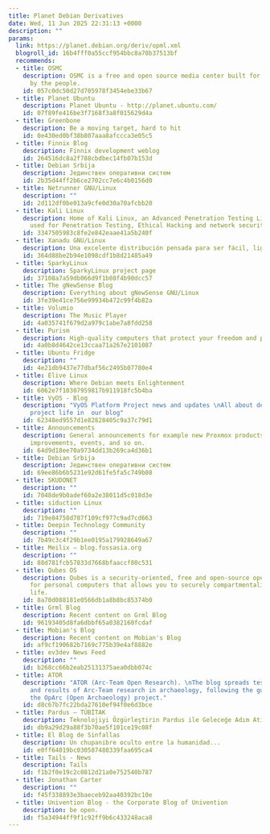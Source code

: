 ```yaml
---
title: Planet Debian Derivatives
date: Wed, 11 Jun 2025 22:31:13 +0000
description: ""
params:
  link: https://planet.debian.org/deriv/opml.xml
  blogroll_id: 16b4fff0a55ccf954bbc8a70b37513bf
  recommends:
  - title: OSMC
    description: OSMC is a free and open source media center built for the people,
      by the people.
    id: 057c0dc50d27d705978f3454ebe33b67
  - title: Planet Ubuntu
    description: Planet Ubuntu - http://planet.ubuntu.com/
    id: 07f89fe416be3f7168f3a8f015629d4a
  - title: Greenbone
    description: Be a moving target, hard to hit
    id: 0e430ed0bf38b807aaa8afccca3e05c5
  - title: Finnix Blog
    description: Finnix development weblog
    id: 264516dc8a2f788cbdbec14fb07b153d
  - title: Debian Srbija
    description: Јединствен оперативни систем
    id: 2b35d44ff2b6ce2702cc7e6c4b0156d0
  - title: Netrunner GNU/Linux
    description: ""
    id: 2d112df0be013a9cfe0d30a70afcbb20
  - title: Kali Linux
    description: Home of Kali Linux, an Advanced Penetration Testing Linux distribution
      used for Penetration Testing, Ethical Hacking and network security assessments.
    id: 3347505983c8fe2e842eaae41a5b240f
  - title: Xanadu GNU/Linux
    description: Una excelente distribución pensada para ser fácil, ligera y segura...
    id: 364d88be2b94e1098cdf1b8d21485a49
  - title: SparkyLinux
    description: SparkyLinux project page
    id: 37108a7a59db066d9f1b08f4b90dcc57
  - title: The gNewSense Blog
    description: Everything about gNewSense GNU/Linux
    id: 3fe39e41ce756e99934b472c99f4b82a
  - title: Volumio
    description: The Music Player
    id: 4a035741f679d2a979c1abe7a8fdd258
  - title: Purism
    description: High-quality computers that protect your freedom and privacy
    id: 4a0b8d4642ce13ccaa71a267e2101087
  - title: Ubuntu Fridge
    description: ""
    id: 4e21db9437e77dbaf56c2495b07780e4
  - title: Elive Linux
    description: Where Debian meets Enlightenment
    id: 6062e7f10307959817b911918fc5b4ba
  - title: VyOS - Blog
    description: "VyOS Platform Project news and updates \nAll about development and
      project life in  our blog"
    id: 62348ed9557d1e82828405c9a37c79d1
  - title: Announcements
    description: General announcements for example new Proxmox products, updates,
      improvements, events, and so on.
    id: 64d9d18ee70a9734dd13b269ca4d36b1
  - title: Debian Srbija
    description: Јединствен оперативни систем
    id: 69ee86b6b5231e92d61fe5fa5c749b08
  - title: SKUDONET
    description: ""
    id: 7048de9b0adef60a2e38011d5c018d3e
  - title: siduction Linux
    description: ""
    id: 719e84758d787f109cf977c9ad7cd663
  - title: Deepin Technology Community
    description: ""
    id: 7b49c3c4f29b1ee0195a179928649a67
  - title: Meilix – blog.fossasia.org
    description: ""
    id: 88d781fcb57833d7668bfaaccf80c531
  - title: Qubes OS
    description: Qubes is a security-oriented, free and open-source operating system
      for personal computers that allows you to securely compartmentalize your digital
      life.
    id: 8a70d088181e0566db1a8b8bc85374b0
  - title: Grml Blog
    description: Recent content on Grml Blog
    id: 96193405d8fa6dbbf65a0382160fcdaf
  - title: Mobian's Blog
    description: Recent content on Mobian's Blog
    id: af9cf190682b7169c775b39e4af8882e
  - title: ev3dev News Feed
    description: ""
    id: b268cc66b2eab25131375aea0dbb074c
  - title: ATOR
    description: "ATOR (Arc-Team Open Research). \nThe blog spreads tests, problems
      and results of Arc-Team research in archaeology, following the guidelines of
      the OpArc (Open Archaeology) project."
    id: d8c67b7fc22bda27610ef94f0e6d3bce
  - title: Pardus – TÜBİTAK
    description: Teknolojiyi Özgürleştirin Pardus ile Geleceğe Adım Atın
    id: db9a29d29a88f3b70ae5f101ce19c08f
  - title: El Blog de Sinfallas
    description: Un chupanibre oculto entre la humanidad...
    id: e0ff64019bc030587488339faa695ca4
  - title: Tails - News
    description: Tails
    id: f1b2f0e19c2c0812d21a0e752540b787
  - title: Jonathan Carter
    description: ""
    id: f45f338893e3baeceb92aa40392bc10e
  - title: Univention Blog - the Corporate Blog of Univention
    description: be open.
    id: f5a34944ff9f1c92ff9b6c433248aca8
---
```

